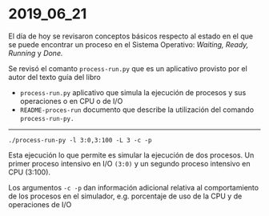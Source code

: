 # 2019_06_21

El día de hoy se revisaron conceptos básicos respecto al estado en el que se puede encontrar un proceso en el Sistema Operativo: <i>Waiting, Ready, Running</i> y <i>Done.</i>

Se revisó el comanto <code>process-run.py</code> que es un aplicativo provisto por el autor del texto guía del libro

<ul>
	<li><code>process-run.py</code> aplicativo que simula la ejecución de procesos y sus operaciones o en CPU o de I/O</li>
	<li><code>README-proces-run</code> documento que describe la utilización del comando <code>process-run-py.</code></li>
</ul>

<hr>

<pre><code>./process-run-py -l 3:0,3:100 -L 3 -c -p</code></pre>

Esta ejecución lo que permite es simular la ejecución de dos procesos. Un primer proceso intensivo en I/O <code>(3:0)</code> y un segundo proceso intensivo en CPU (3:100).

Los argumentos <code>-c -p</code> dan información adicional relativa al comportamiento de los procesos en el simulador, e.g. porcentaje de uso de la CPU y de operaciones de I/O
